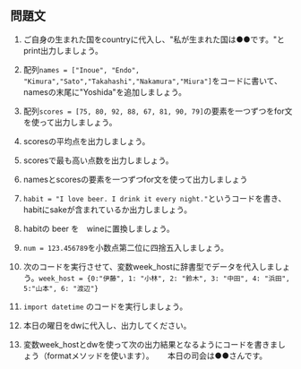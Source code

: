## 問題文

1. ご自身の生まれた国をcountryに代入し、"私が生まれた国は●●です。"とprint出力しましょう。
2. 配列`names = ["Inoue", "Endo", "Kimura","Sato","Takahashi","Nakamura","Miura"]`をコードに書いて、 namesの末尾に"Yoshida"を追加しましょう。
3. 配列`scores = [75, 80, 92, 88, 67, 81, 90, 79]`の要素を一つずつをfor文を使って出力しましょう。
4. scoresの平均点を出力しましょう。
5. scoresで最も高い点数を出力しましょう。

6. namesとscoresの要素を一つずつfor文を使って出力しましょう
7. `habit = "I love beer. I drink it every night."`というコードを書き、 habitにsakeが含まれているか出力しましょう。
8. habitの beer を　wineに置換しましょう。
9. `num = 123.456789`を小数点第二位に四捨五入しましょう。
10. 次のコードを実行させて、変数week_hostに辞書型でデータを代入しましょう。`week_host = {0:"伊藤", 1: "小林", 2: "鈴木", 3: "中田", 4: "浜田", 5:"山本", 6: "渡辺"}`

11. `import datetime` のコードを実行しましょう。
12. 本日の曜日をdwに代入し、出力してください。
13. 変数week_hostとdwを使って次の出力結果となるようにコードを書きましょう（formatメソッドを使います）。　　
    本日の司会は●●さんです。